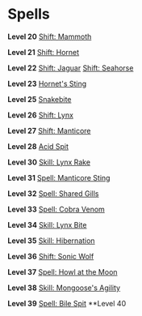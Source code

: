 <!-- TITLE: Shifter -->
<!-- SUBTITLE: Quick and slim.  Slow and brutish.  The Shifter is whatever it needs to be to survive.  Quick to adapt, the Shifter emulates the feral creatures of Magnos as it lays into it's foes with a ferocity unseen in the other classes.  -->

# Spells
**Level 20**
[Shift: Mammoth](shift-mammoth)

**Level 21**
[Shift: Hornet](shift-hornet)

**Level 22**
[Shift: Jaguar](shift-jaguar)
[Shift: Seahorse](shift-seahorse)

**Level 23**
[Hornet's Sting](hornet's-sting)

**Level 25**
[Snakebite](snakebite)

**Level 26**
[Shift: Lynx](shift-lynx)

**Level 27**
[Shift: Manticore](shift-manticore)

**Level 28**
[Acid Spit](acid-spit)

**Level 30**
[Skill: Lynx Rake](skill-lynx-rake)

**Level 31**
[Spell: Manticore Sting](spell-manticore-sting)

**Level 32**
[Spell: Shared Gills](spell-shared-gills)

**Level 33**
[Spell: Cobra Venom](spell-cobra-venom)

**Level 34**
[Skill: Lynx Bite](skill-lynx-bite)

**Level 35**
[Skill: Hibernation](skill-hibernation)

**Level 36**
[Shift: Sonic Wolf](shift-sonic-wolf)

**Level 37**
[Spell: Howl at the Moon](spell-howl-at-the-moon)

**Level 38**
[Skill: Mongoose's Agility](skill-mongooses-agility)

**Level 39**
[Spell: Bile Spit](spell-bile-spit)
**Level 40